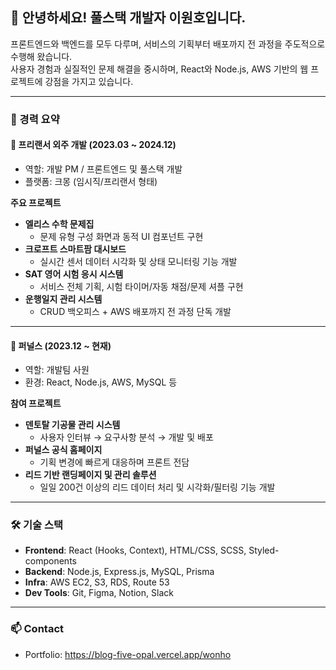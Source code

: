 ## 👋 안녕하세요! 풀스택 개발자 이원호입니다.

프론트엔드와 백엔드를 모두 다루며, 서비스의 기획부터 배포까지 전 과정을 주도적으로 수행해 왔습니다.  
사용자 경험과 실질적인 문제 해결을 중시하며, React와 Node.js, AWS 기반의 웹 프로젝트에 강점을 가지고 있습니다.

---

### 💼 경력 요약

#### 📌 프리랜서 외주 개발 (2023.03 ~ 2024.12)  
- 역할: 개발 PM / 프론트엔드 및 풀스택 개발  
- 플랫폼: 크몽 (임시직/프리랜서 형태)

**주요 프로젝트**
- **엘리스 수학 문제집**
  - 문제 유형 구성 화면과 동적 UI 컴포넌트 구현
- **크로프트 스마트팜 대시보드**
  - 실시간 센서 데이터 시각화 및 상태 모니터링 기능 개발
- **SAT 영어 시험 응시 시스템**
  - 서비스 전체 기획, 시험 타이머/자동 채점/문제 셔플 구현
- **운행일지 관리 시스템**
  - CRUD 백오피스 + AWS 배포까지 전 과정 단독 개발

---

#### 🏢 퍼널스 (2023.12 ~ 현재)  
- 역할: 개발팀 사원  
- 환경: React, Node.js, AWS, MySQL 등

**참여 프로젝트**
- **덴토탈 기공물 관리 시스템**
  - 사용자 인터뷰 → 요구사항 분석 → 개발 및 배포
- **퍼널스 공식 홈페이지**
  - 기획 변경에 빠르게 대응하며 프론트 전담
- **리드 기반 랜딩페이지 및 관리 솔루션**
  - 일일 200건 이상의 리드 데이터 처리 및 시각화/필터링 기능 개발

---

### 🛠️ 기술 스택

- **Frontend**: React (Hooks, Context), HTML/CSS, SCSS, Styled-components  
- **Backend**: Node.js, Express.js, MySQL, Prisma  
- **Infra**: AWS EC2, S3, RDS, Route 53  
- **Dev Tools**: Git, Figma, Notion, Slack

---

### 📫 Contact


- Portfolio: https://blog-five-opal.vercel.app/wonho
